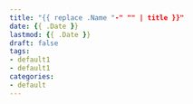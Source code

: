 ```yaml
---
title: "{{ replace .Name "-" "" | title }}"
date: {{ .Date }}
lastmod: {{ .Date }}
draft: false
tags:
- default1
- default1
categories:
- default
---
```



<!--more-->
